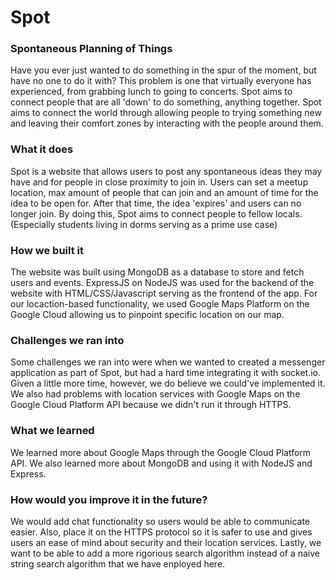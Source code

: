 # Spot
### Spontaneous Planning of Things
Have you ever just wanted to do something in the spur of the moment, but have no one to do it with?
This problem is one that virtually everyone has experienced, from grabbing lunch to going to  concerts. Spot aims to connect people that are all 'down' to do something, anything together. Spot aims to connect the world through allowing people to trying something new and leaving their comfort zones by interacting with the people around them.

### What it does
Spot is a website that allows users to post any spontaneous ideas they may have and for people 
in close proximity to join in. Users can set a meetup location, max amount of people that can 
join and an amount of time for the idea to be open for. After that time, the idea 'expires' 
and users can no longer join. By doing this, Spot aims to connect people to fellow locals. 
(Especially students living in dorms serving as a prime use case)

### How we built it
The website was built using MongoDB as a database to store and fetch users and events. 
ExpressJS on NodeJS was used for the backend of the website with HTML/CSS/Javascript serving as 
the frontend of the app. For our locaction-based functionality, we used Google Maps Platform on the Google Cloud allowing us to pinpoint specific location on our map. 

### Challenges we ran into
Some challenges we ran into were when we wanted to created a messenger application as part of Spot, but had a hard time integrating it with socket.io. Given a little more time, however, we do believe we could've implemented it. We also had problems with location services with Google Maps on the Google Cloud Platform API because we didn't run it through HTTPS.

### What we learned
We learned more about Google Maps through the Google Cloud Platform API. We also learned more about MongoDB and using it with NodeJS and Express. 

### How would you improve it in the future?
We would add chat functionality so users would be able to communicate easier. Also, place it on the HTTPS protocol so it is safer to use and gives users an ease of mind about security and their location services. Lastly, we want to be able to add a more rigorious search algorithm instead of a naive string search algorithm that we have enployed here. 
